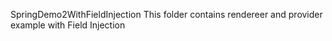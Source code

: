 SpringDemo2WithFieldInjection
This folder contains rendereer and provider example with Field Injection